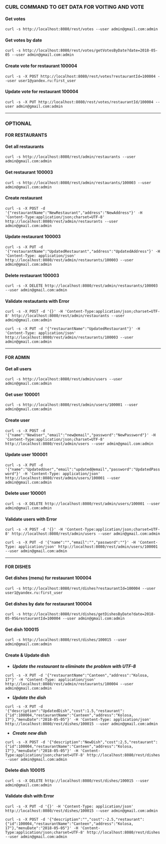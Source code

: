 ### CURL COMMAND TO GET DATA FOR VOITING AND VOTE

#### Get votes
`curl -s http://localhost:8080/rest/votes --user admin@gmail.com:admin`

#### Get votes by date
`curl -s http://localhost:8080/rest/votes/getVotesByDate?date=2018-05-05 --user admin@gmail.com:admin`

#### Create vote for restaurant 100004
`curl -s -X POST http://localhost:8080/rest/votes?restaurantId=100004 --user user1@yandex.ru:first_user`

#### Update vote for restaurant 100004
`curl -s -X PUT http://localhost:8080/rest/votes/restaurantId/100004 --user admin@gmail.com:admin`
***

### OPTIONAL
#### FOR RESTAURANTS
#### Get all restaurants
`curl -s http://localhost:8080/rest/admin/restaurants --user admin@gmail.com:admin`

#### Get restaurant 100003
`curl -s http://localhost:8080/rest/admin/restaurants/100003 --user admin@gmail.com:admin`

#### Create restaurant
`curl -s -X POST -d '{"restaurantName":"NewRestaurant","address":"NewAddress"}' -H 'Content-Type:application/json;charset=UTF-8' http://localhost:8080/rest/admin/restaurants --user admin@gmail.com:admin`

#### Update restaurant 100003
`curl -s -X PUT -d '{"restaurantName":"UpdatedRestaurant","address":"UpdatedAddress"}' -H 'Content-Type: application/json' http://localhost:8080/rest/admin/restaurants/100003 --user admin@gmail.com:admin`

#### Delete restaurant 100003
`curl -s -X DELETE http://localhost:8080/rest/admin/restaurants/100003 --user admin@gmail.com:admin`

#### Validate restautants with Error
`curl -s -X POST -d '{}' -H 'Content-Type:application/json;charset=UTF-8' http://localhost:8080/rest/admin/restaurants --user admin@gmail.com:admin`

`curl -s -X PUT -d '{"restaurantName":"UpdatedRestaurant"}' -H 'Content-Type: application/json' http://localhost:8080/rest/admin/restaurants/100003 --user admin@gmail.com:admin`
***

#### FOR ADMIN
#### Get all users
`curl -s http://localhost:8080/rest/admin/users --user admin@gmail.com:admin`

#### Get user 100001
`curl -s http://localhost:8080/rest/admin/users/100001 --user admin@gmail.com:admin`

#### Create user
`curl -s -X POST -d '{"name":"NewUser","email":"new@email","password":"NewPassword"}' -H 'Content-Type:application/json;charset=UTF-8' http://localhost:8080/rest/admin/users --user admin@gmail.com:admin`

#### Update user 100001
`curl -s -X PUT -d '{"name":"UpdatedUser","email":"updated@email","password":"UpdatedPassword"}' -H 'Content-Type: application/json' http://localhost:8080/rest/admin/users/100001 --user admin@gmail.com:admin`

#### Delete user 100001
`curl -s -X DELETE http://localhost:8080/rest/admin/users/100001 --user admin@gmail.com:admin`

#### Validate users with Error
`curl -s -X POST -d '{}' -H 'Content-Type:application/json;charset=UTF-8' http://localhost:8080/rest/admin/users --user admin@gmail.com:admin`

`curl -s -X PUT -d '{"name":"","email":"","password":""}' -H 'Content-Type: application/json' http://localhost:8080/rest/admin/users/100001 --user admin@gmail.com:admin`
***

#### FOR DISHES
#### Get dishes (menu) for restaurant 100004
`curl -s http://localhost:8080/rest/dishes?restaurantId=100004 --user user1@yandex.ru:first_user`

#### Get dishes by date for restaurant 100004
`curl -s http://localhost:8080/rest/dishes/getDishesByDate?date=2018-05-05&restaurantId=100004 --user admin@gmail.com:admin`

#### Get dish 100015
`curl -s http://localhost:8080/rest/dishes/100015 --user admin@gmail.com:admin`

#### Create & Update dish
- _**Update the restaurant to eliminate the problem with UTF-8**_

`curl -s -X PUT -d '{"restaurantName":"Canteen","address":"Kolosa, 17"}' -H 'Content-Type: application/json' http://localhost:8080/rest/admin/restaurants/100004 --user admin@gmail.com:admin`
- _**Update the dish**_

`curl -s -X PUT -d '{"description":"UpdatedDish","cost":1.5,"restaurant":{"id":100004,"restaurantName":"Canteen","address":"Kolosa, 17"},"menuDate":"2018-05-05"}' -H 'Content-Type: application/json' http://localhost:8080/rest/dishes/100015 --user admin@gmail.com:admin`
- _**Create new dish**_

`curl -s -X POST -d '{"description":"NewDish","cost":2.5,"restaurant":{"id":100004,"restaurantName":"Canteen","address":"Kolosa, 17"},"menuDate":"2018-05-05"}' -H 'Content-Type:application/json;charset=UTF-8' http://localhost:8080/rest/dishes --user admin@gmail.com:admin`

#### Delete dish 100015
`curl -s -X DELETE http://localhost:8080/rest/dishes/100015 --user admin@gmail.com:admin`

#### Validate dish with Error
`curl -s -X PUT -d '{}' -H 'Content-Type: application/json' http://localhost:8080/rest/dishes/100015 --user admin@gmail.com:admin`

`curl -s -X POST -d '{"description":"","cost":-2.5,"restaurant":{"id":100004,"restaurantName":"Canteen","address":"Kolosa, 17"},"menuDate":"2018-05-05"}' -H 'Content-Type:application/json;charset=UTF-8' http://localhost:8080/rest/dishes --user admin@gmail.com:admin`
